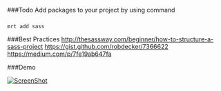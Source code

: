###Todo
Add packages to your project by using command
###
    mrt add sass

###Best Practices
    http://thesassway.com/beginner/how-to-structure-a-sass-project
    https://gist.github.com/robdecker/7366622
    https://medium.com/p/7fe19ab647fa

###Demo

[![ScreenShot](https://i1.ytimg.com/vi/5nFp7suxvac/hqdefault.jpg)](http://youtu.be/5nFp7suxvac)
